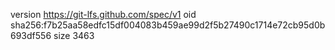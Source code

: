 version https://git-lfs.github.com/spec/v1
oid sha256:f7b25aa58edfc15df004083b459ae99d2f5b27490c1714e72cb95d0b693df556
size 3463
